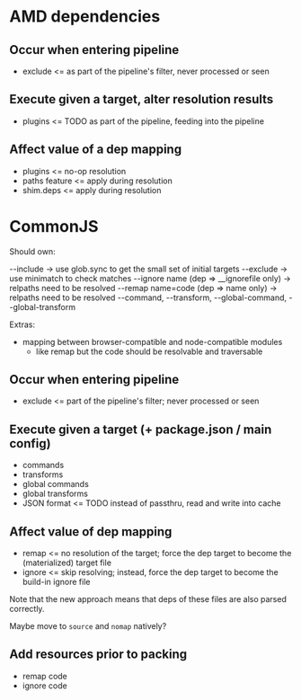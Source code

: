 # AMD dependencies

## Occur when entering pipeline

- exclude <= as part of the pipeline's filter, never processed or seen


## Execute given a target, alter resolution results

- plugins <= TODO as part of the pipeline, feeding into the pipeline


## Affect value of a dep mapping

- plugins <= no-op resolution
- paths feature <= apply during resolution
- shim.deps <= apply during resolution



# CommonJS

Should own:

--include   -> use glob.sync to get the small set of initial targets
--exclude   -> use minimatch to check matches
--ignore name (dep => __ignorefile only)  -> relpaths need to be resolved
--remap name=code (dep => name only)      -> relpaths need to be resolved
--command, --transform, --global-command, --global-transform

Extras:

- mapping between browser-compatible and node-compatible modules
    - like remap but the code should be resolvable and traversable

## Occur when entering pipeline

- exclude <= part of the pipeline's filter; never processed or seen

## Execute given a target (+ package.json / main config)

- commands
- transforms
- global commands
- global transforms
- JSON format <= TODO instead of passthru, read and write into cache

## Affect value of dep mapping

- remap <= no resolution of the target; force the dep target to become the (materialized) target file
- ignore <= skip resolving; instead, force the dep target to become the build-in ignore file

Note that the new approach means that deps of these files are also parsed correctly.


Maybe move to `source` and `nomap` natively?

## Add resources prior to packing

- remap code
- ignore code

